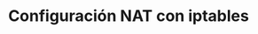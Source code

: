 ---
title: Configuración NAT con iptables
menu:
  sidebar:
    name: NAT con iptables
    identifier: Configuracion_NAT_con_iptables
    parent: servicios
    weight: 0
---